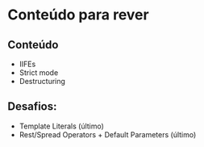 # Conteúdo para rever

## Conteúdo

- IIFEs
- Strict mode
- Destructuring

## Desafios:

- Template Literals (último)
- Rest/Spread Operators + Default Parameters (último)
